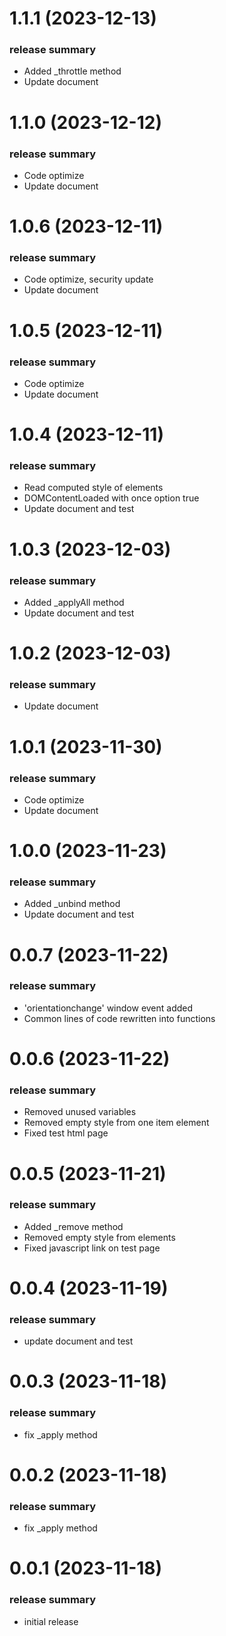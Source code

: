 <a name="1.1.1"></a>
# 1.1.1 (2023-12-13)

### release summary

- Added _throttle method
- Update document

<a name="1.1.0"></a>
# 1.1.0 (2023-12-12)

### release summary

- Code optimize
- Update document

<a name="1.0.6"></a>
# 1.0.6 (2023-12-11)

### release summary

- Code optimize, security update
- Update document

<a name="1.0.5"></a>
# 1.0.5 (2023-12-11)

### release summary

- Code optimize
- Update document

<a name="1.0.4"></a>
# 1.0.4 (2023-12-11)

### release summary

- Read computed style of elements
- DOMContentLoaded with once option true 
- Update document and test

<a name="1.0.3"></a>
# 1.0.3 (2023-12-03)

### release summary

- Added _applyAll method
- Update document and test

<a name="1.0.2"></a>
# 1.0.2 (2023-12-03)

### release summary

- Update document

<a name="1.0.1"></a>
# 1.0.1 (2023-11-30)

### release summary

- Code optimize
- Update document

<a name="1.0.0"></a>
# 1.0.0 (2023-11-23)

### release summary

- Added _unbind method
- Update document and test

<a name="0.0.7"></a>
# 0.0.7 (2023-11-22)

### release summary

- 'orientationchange' window event added
- Common lines of code rewritten into functions

<a name="0.0.6"></a>
# 0.0.6 (2023-11-22)

### release summary

- Removed unused variables
- Removed empty style from one item element
- Fixed test html page

<a name="0.0.5"></a>
# 0.0.5 (2023-11-21)

### release summary

- Added _remove method
- Removed empty style from elements
- Fixed javascript link on test page

<a name="0.0.4"></a>
# 0.0.4 (2023-11-19)

### release summary

- update document and test

<a name="0.0.3"></a>
# 0.0.3 (2023-11-18)

### release summary

- fix _apply method

<a name="0.0.2"></a>
# 0.0.2 (2023-11-18)

### release summary

- fix _apply method

<a name="0.0.1"></a>
# 0.0.1 (2023-11-18)

### release summary

- initial release